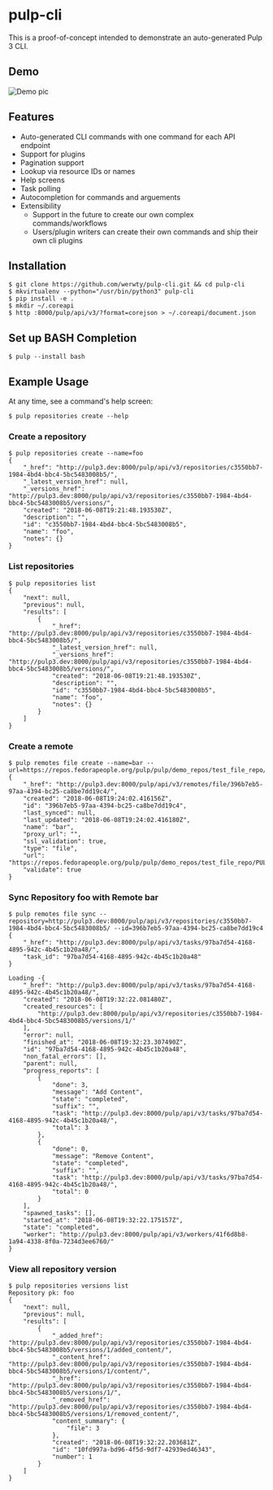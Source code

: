# pulp-cli

This is a proof-of-concept intended to demonstrate an auto-generated Pulp 3 CLI.

## Demo

![Demo pic](https://i.imgur.com/AsgaO1Q.png)

## Features

- Auto-generated CLI commands with one command for each API endpoint
- Support for plugins
- Pagination support
- Lookup via resource IDs or names
- Help screens
- Task polling
- Autocompletion for commands and arguements
- Extensibility
  - Support in the future to create our own complex commands/workflows
  - Users/plugin writers can create their own commands and ship their own cli plugins


## Installation

```
$ git clone https://github.com/werwty/pulp-cli.git && cd pulp-cli
$ mkvirtualenv --python="/usr/bin/python3" pulp-cli
$ pip install -e .
$ mkdir ~/.coreapi
$ http :8000/pulp/api/v3/?format=corejson > ~/.coreapi/document.json
```

## Set up BASH Completion

```
$ pulp --install bash
```

## Example Usage

At any time, see a command's help screen:

```
$ pulp repositories create --help
```

### Create a repository

```
$ pulp repositories create --name=foo
{
    "_href": "http://pulp3.dev:8000/pulp/api/v3/repositories/c3550bb7-1984-4bd4-bbc4-5bc5483008b5/",
    "_latest_version_href": null,
    "_versions_href": "http://pulp3.dev:8000/pulp/api/v3/repositories/c3550bb7-1984-4bd4-bbc4-5bc5483008b5/versions/",
    "created": "2018-06-08T19:21:48.193530Z",
    "description": "",
    "id": "c3550bb7-1984-4bd4-bbc4-5bc5483008b5",
    "name": "foo",
    "notes": {}
}
```

### List repositories

```
$ pulp repositories list
{
    "next": null,
    "previous": null,
    "results": [
        {
            "_href": "http://pulp3.dev:8000/pulp/api/v3/repositories/c3550bb7-1984-4bd4-bbc4-5bc5483008b5/",
            "_latest_version_href": null,
            "_versions_href": "http://pulp3.dev:8000/pulp/api/v3/repositories/c3550bb7-1984-4bd4-bbc4-5bc5483008b5/versions/",
            "created": "2018-06-08T19:21:48.193530Z",
            "description": "",
            "id": "c3550bb7-1984-4bd4-bbc4-5bc5483008b5",
            "name": "foo",
            "notes": {}
        }
    ]
}
```

### Create a remote
```
$ pulp remotes file create --name=bar --url=https://repos.fedorapeople.org/pulp/pulp/demo_repos/test_file_repo/PULP_MANIFEST
{
    "_href": "http://pulp3.dev:8000/pulp/api/v3/remotes/file/396b7eb5-97aa-4394-bc25-ca8be7dd19c4/",
    "created": "2018-06-08T19:24:02.416156Z",
    "id": "396b7eb5-97aa-4394-bc25-ca8be7dd19c4",
    "last_synced": null,
    "last_updated": "2018-06-08T19:24:02.416180Z",
    "name": "bar",
    "proxy_url": "",
    "ssl_validation": true,
    "type": "file",
    "url": "https://repos.fedorapeople.org/pulp/pulp/demo_repos/test_file_repo/PULP_MANIFEST",
    "validate": true
}

```

### Sync Repository foo with Remote bar

```
$ pulp remotes file sync --repository=http://pulp3.dev:8000/pulp/api/v3/repositories/c3550bb7-1984-4bd4-bbc4-5bc5483008b5/ --id=396b7eb5-97aa-4394-bc25-ca8be7dd19c4
{
    "_href": "http://pulp3.dev:8000/pulp/api/v3/tasks/97ba7d54-4168-4895-942c-4b45c1b20a48/",
    "task_id": "97ba7d54-4168-4895-942c-4b45c1b20a48"
}

Loading -{
    "_href": "http://pulp3.dev:8000/pulp/api/v3/tasks/97ba7d54-4168-4895-942c-4b45c1b20a48/",
    "created": "2018-06-08T19:32:22.081480Z",
    "created_resources": [
        "http://pulp3.dev:8000/pulp/api/v3/repositories/c3550bb7-1984-4bd4-bbc4-5bc5483008b5/versions/1/"
    ],
    "error": null,
    "finished_at": "2018-06-08T19:32:23.307490Z",
    "id": "97ba7d54-4168-4895-942c-4b45c1b20a48",
    "non_fatal_errors": [],
    "parent": null,
    "progress_reports": [
        {
            "done": 3,
            "message": "Add Content",
            "state": "completed",
            "suffix": "",
            "task": "http://pulp3.dev:8000/pulp/api/v3/tasks/97ba7d54-4168-4895-942c-4b45c1b20a48/",
            "total": 3
        },
        {
            "done": 0,
            "message": "Remove Content",
            "state": "completed",
            "suffix": "",
            "task": "http://pulp3.dev:8000/pulp/api/v3/tasks/97ba7d54-4168-4895-942c-4b45c1b20a48/",
            "total": 0
        }
    ],
    "spawned_tasks": [],
    "started_at": "2018-06-08T19:32:22.175157Z",
    "state": "completed",
    "worker": "http://pulp3.dev:8000/pulp/api/v3/workers/41f6d8b8-1a94-4338-8f0a-7234d3ee6760/"
}

```

### View all repository version
```
$ pulp repositories versions list
Repository pk: foo
{
    "next": null,
    "previous": null,
    "results": [
        {
            "_added_href": "http://pulp3.dev:8000/pulp/api/v3/repositories/c3550bb7-1984-4bd4-bbc4-5bc5483008b5/versions/1/added_content/",
            "_content_href": "http://pulp3.dev:8000/pulp/api/v3/repositories/c3550bb7-1984-4bd4-bbc4-5bc5483008b5/versions/1/content/",
            "_href": "http://pulp3.dev:8000/pulp/api/v3/repositories/c3550bb7-1984-4bd4-bbc4-5bc5483008b5/versions/1/",
            "_removed_href": "http://pulp3.dev:8000/pulp/api/v3/repositories/c3550bb7-1984-4bd4-bbc4-5bc5483008b5/versions/1/removed_content/",
            "content_summary": {
                "file": 3
            },
            "created": "2018-06-08T19:32:22.203681Z",
            "id": "10fd997a-bd96-4f5d-9df7-42939ed46343",
            "number": 1
        }
    ]
}
```
